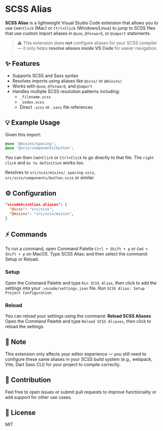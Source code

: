 # SCSS Alias

**SCSS Alias** is a lightweight Visual Studio Code extension that allows you to use `Cmd+Click` (Mac) or `Ctrl+Click` (Windows/Linux) to jump to SCSS files that use custom import aliases in `@use`, `@forward`, or `@import` statements.

> ⚠️ This extension does **not** configure aliases for your SCSS compiler — it only helps **resolve aliases inside VS Code** for easier navigation.

## ✨ Features

- Supports SCSS and Sass syntax
- Resolves imports using aliases like `@scss/` or `@mixins/`
- Works with `@use`, `@forward`, and `@import`
- Handles multiple SCSS resolution patterns including:
  - `_filename.scss`
  - `_index.scss`
  - Direct `.scss` or `.sass` file references

## 💡 Example Usage

Given this import:

```scss
@use '@mixins/spacing';
@use '@scss/components/button';
```

You can then `Cmd+Click` or `Ctrl+Click` to go directly to that file. The `right click` and `Go to definition` works too.

Resolves to `src/scss/mixins/_spacing.scss`, `src/scss/components/button.scss` or similar.

## ⚙️ Configuration

```json
"vscodeScssAlias.aliases": {
  "@scss": "src/scss",
  "@mixins": "src/scss/mixins",
}
```

## ⚡ Commands

To run a command, open Command Palette `Ctrl + Shift + p` or `Cmd + Shift + p` on MacOS. Type SCSS Alias: and then select the command: Setup or Reload.

### Setup

Open the Command Palette and type `Rin SCSS Alias`, then click to add the settings into your `.vscode/settings.json` file.
Run `SCSS Alias: Setup Project Configuration`

### Reload

You can reload your settings using the command: **Reload SCSS Aliases**
Open the Command Palette and type `Reload SCSS Aliases`, then click to reload the settings.

## 🚧 Note

This extension only affects your editor experience — you still need to configure these same aliases in your SCSS build system (e.g., webpack, Vite, Dart Sass CLI) for your project to compile correctly.

## 🧩 Contribution

Feel free to open issues or submit pull requests to improve functionality or add support for other use cases.

## 📜 License

MIT
